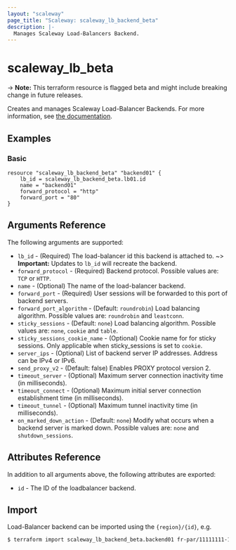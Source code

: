 ```yaml
---
layout: "scaleway"
page_title: "Scaleway: scaleway_lb_backend_beta"
description: |-
  Manages Scaleway Load-Balancers Backend.
---
```


# scaleway_lb_beta

-> **Note:** This terraform resource is flagged beta and might include breaking change in future releases.

Creates and manages Scaleway Load-Balancer Backends. For more information, see [the documentation](https://developers.scaleway.com/en/products/lb/api).

## Examples
    
### Basic

```hcl
resource "scaleway_lb_backend_beta" "backend01" {
    lb_id = scaleway_lb_backend_beta.lb01.id
    name = "backend01"
    forward_protocol = "http"
    forward_port = "80"
}
```

## Arguments Reference

The following arguments are supported:

- `lb_id`                       - (Required) The load-balancer id this backend is attached to.
~> **Important:** Updates to `lb_id` will recreate the backend.
- `forward_protocol`            - (Required) Backend protocol. Possible values are: `TCP` or `HTTP`.
- `name`                        - (Optional) The name of the load-balancer backend.
- `forward_port`                - (Required) User sessions will be forwarded to this port of backend servers.
- `forward_port_algorithm`      - (Default: `roundrobin`) Load balancing algorithm. Possible values are: `roundrobin` and `leastconn`.
- `sticky_sessions`             - (Default: `none`)  Load balancing algorithm. Possible values are: `none`, `cookie` and `table`.
- `sticky_sessions_cookie_name` - (Optional) Cookie name for for sticky sessions. Only applicable when sticky_sessions is set to `cookie`.
- `server_ips`                  - (Optional) List of backend server IP addresses. Address can be IPv4 or IPv6.  
- `send_proxy_v2`               - (Default: false) Enables PROXY protocol version 2.
- `timeout_server`              - (Optional) Maximum server connection inactivity time (in milliseconds).
- `timeout_connect`             - (Optional) Maximum initial server connection establishment time (in milliseconds).
- `timeout_tunnel`              - (Optional) Maximum tunnel inactivity time (in milliseconds).
- `on_marked_down_action`       - (Default: `none`) Modify what occurs when a backend server is marked down. Possible values are: `none` and `shutdown_sessions`.


## Attributes Reference

In addition to all arguments above, the following attributes are exported:

- `id` - The ID of the loadbalancer backend.


## Import

Load-Balancer backend can be imported using the `{region}/{id}`, e.g.

```bash
$ terraform import scaleway_lb_backend_beta.backend01 fr-par/11111111-1111-1111-1111-111111111111
```
